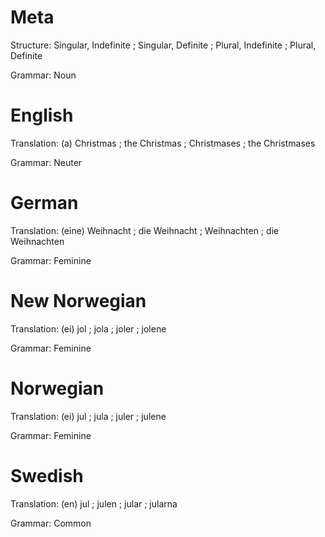 Meta
====

Structure: Singular, Indefinite ; Singular, Definite ; Plural, Indefinite ; Plural, Definite

Grammar:   Noun



English
=======

Translation: (a) Christmas ; the Christmas ; Christmases ; the Christmases

Grammar:     Neuter



German
======

Translation: (eine) Weihnacht ; die Weihnacht ; Weihnachten ; die Weihnachten

Grammar:     Feminine



New Norwegian
=============

Translation: (ei) jol ; jola ; joler ; jolene

Grammar:     Feminine



Norwegian
=========

Translation: (ei) jul ; jula ; juler ; julene

Grammar:     Feminine



Swedish
=======

Translation: (en) jul ; julen ; jular ; jularna

Grammar:     Common
